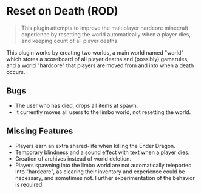 # Reset on Death (ROD)
> This plugin attempts to improve the multiplayer hardcore minecraft experience by resetting the world automatically when a player dies, and keeping count of all player deaths.

This plugin works by creating two worlds, a main world named "world" which stores a scoreboard of all player deaths and (possibly) gamerules, and a world "hardcore" that players are moved from and into when a death occurs.

## Bugs

- The user who has died, drops all items at spawn.
- It currently moves all users to the limbo world, not resetting the world.

## Missing Features

- Players earn an extra shared-life when killing the Ender Dragon.
- Temporary blindness and a sound effect with text when a player dies.
- Creation of archives instead of world deletion.
- Players spawning into the limbo world are not automatically teleported into "hardcore", as clearing their inventory and experience could be necessary, and sometimes not. Further experimentation of the behavior is required.
